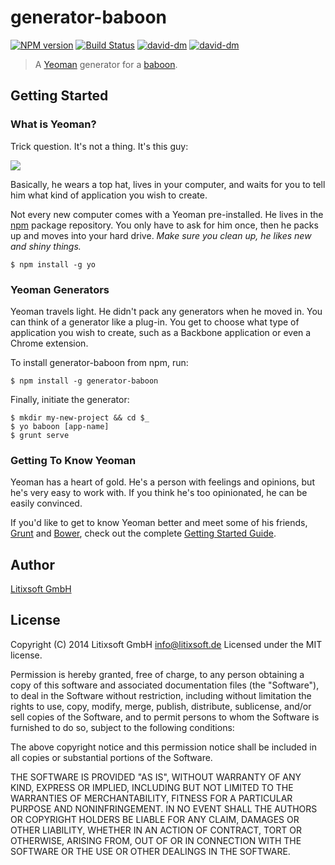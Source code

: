 # generator-baboon
[![NPM version](https://badge.fury.io/js/generator-baboon.svg)](http://badge.fury.io/js/generator-baboon)
[![Build Status](https://secure.travis-ci.org/litixsoft/generator-baboon.svg?branch=master)](https://travis-ci.org/litixsoft/generator-baboon)
[![david-dm](https://david-dm.org/litixsoft/generator-baboon.svg?theme=shields.io)](https://david-dm.org/litixsoft/generator-baboon/)
[![david-dm](https://david-dm.org/litixsoft/generator-baboon/dev-status.svg?theme=shields.io)](https://david-dm.org/litixsoft/generator-baboon#info=devDependencies&view=table)

> A [Yeoman](http://yeoman.io) generator for a [baboon](https://github.com/litixsoft/baboon).

## Getting Started

### What is Yeoman?

Trick question. It's not a thing. It's this guy:

![](http://i.imgur.com/JHaAlBJ.png)

Basically, he wears a top hat, lives in your computer, and waits for you to tell him what kind of application you wish to create.

Not every new computer comes with a Yeoman pre-installed. He lives in the [npm](https://npmjs.org) package repository. You only have to ask for him once, then he packs up and moves into your hard drive. *Make sure you clean up, he likes new and shiny things.*

    $ npm install -g yo

### Yeoman Generators

Yeoman travels light. He didn't pack any generators when he moved in. You can think of a generator like a plug-in. You get to choose what type of application you wish to create, such as a Backbone application or even a Chrome extension.

To install generator-baboon from npm, run:

    $ npm install -g generator-baboon

Finally, initiate the generator:

    $ mkdir my-new-project && cd $_
    $ yo baboon [app-name]
    $ grunt serve

### Getting To Know Yeoman

Yeoman has a heart of gold. He's a person with feelings and opinions, but he's very easy to work with. If you think he's too opinionated, he can be easily convinced.

If you'd like to get to know Yeoman better and meet some of his friends, [Grunt](http://gruntjs.com) and [Bower](http://bower.io), check out the complete [Getting Started Guide](https://github.com/yeoman/yeoman/wiki/Getting-Started).

## Author
[Litixsoft GmbH](http://www.litixsoft.de)

## License
Copyright (C) 2014 Litixsoft GmbH <info@litixsoft.de>
Licensed under the MIT license.

Permission is hereby granted, free of charge, to any person obtaining a copy
of this software and associated documentation files (the "Software"), to deal
in the Software without restriction, including without limitation the rights
to use, copy, modify, merge, publish, distribute, sublicense, and/or sell
copies of the Software, and to permit persons to whom the Software is
furnished to do so, subject to the following conditions:

The above copyright notice and this permission notice shall be included in
all copies or substantial portions of the Software.

THE SOFTWARE IS PROVIDED "AS IS", WITHOUT WARRANTY OF ANY KIND, EXPRESS OR
IMPLIED, INCLUDING BUT NOT LIMITED TO THE WARRANTIES OF MERCHANTABILITY,
FITNESS FOR A PARTICULAR PURPOSE AND NONINFRINGEMENT. IN NO EVENT SHALL THE
AUTHORS OR COPYRIGHT HOLDERS BE LIABLE FOR ANY CLAIM, DAMAGES OR OTHER
LIABILITY, WHETHER IN AN ACTION OF CONTRACT, TORT OR OTHERWISE, ARISING FROM,
OUT OF OR IN CONNECTION WITH THE SOFTWARE OR THE USE OR OTHER DEALINGS IN
THE SOFTWARE.
